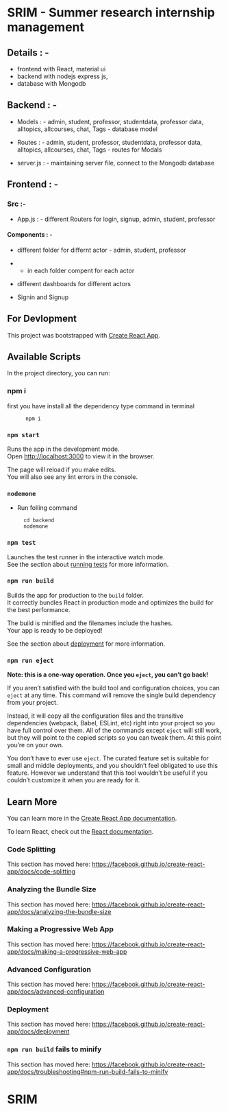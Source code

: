  # SRIM - Summer research internship management

## Details : - 
-  frontend with React, material ui
-  backend with nodejs express js, 
-  database with Mongodb

## Backend : -

-   Models : - admin, student, professor, studentdata, professor data, alltopics, allcourses, chat, Tags   - database model

-   Routes : - admin, student, professor, studentdata, professor data, alltopics, allcourses, chat, Tags   - routes for Modals

-   server.js : -  maintaining server file, connect to the Mongodb database

## Frontend : -

### Src  :- 

-   App.js : - different Routers for login, signup, admin, student, professor

#### Components : -

-   different folder for differnt actor - admin, student, professor   

-   -  in each folder compent for each actor     

-   different dashboards for different actors 

-   Signin and Signup 

## For Devlopment


This project was bootstrapped with [Create React App](https://github.com/facebook/create-react-app).

## Available Scripts

In the project directory, you can run:

### npm i

first you have install all the dependency  type command in terminal

          npm i 

### `npm start`

Runs the app in the development mode.<br />
Open [http://localhost:3000](http://localhost:3000) to view it in the browser.

The page will reload if you make edits.<br />
You will also see any lint errors in the console.


### `nodemone`

- Run folling command       

        
        cd backend
        nodemone
        

### `npm test`

Launches the test runner in the interactive watch mode.<br />
See the section about [running tests](https://facebook.github.io/create-react-app/docs/running-tests) for more information.

### `npm run build`

Builds the app for production to the `build` folder.<br />
It correctly bundles React in production mode and optimizes the build for the best performance.

The build is minified and the filenames include the hashes.<br />
Your app is ready to be deployed!

See the section about [deployment](https://facebook.github.io/create-react-app/docs/deployment) for more information.

### `npm run eject`

**Note: this is a one-way operation. Once you `eject`, you can’t go back!**

If you aren’t satisfied with the build tool and configuration choices, you can `eject` at any time. This command will remove the single build dependency from your project.

Instead, it will copy all the configuration files and the transitive dependencies (webpack, Babel, ESLint, etc) right into your project so you have full control over them. All of the commands except `eject` will still work, but they will point to the copied scripts so you can tweak them. At this point you’re on your own.

You don’t have to ever use `eject`. The curated feature set is suitable for small and middle deployments, and you shouldn’t feel obligated to use this feature. However we understand that this tool wouldn’t be useful if you couldn’t customize it when you are ready for it.

## Learn More

You can learn more in the [Create React App documentation](https://facebook.github.io/create-react-app/docs/getting-started).

To learn React, check out the [React documentation](https://reactjs.org/).

### Code Splitting

This section has moved here: https://facebook.github.io/create-react-app/docs/code-splitting

### Analyzing the Bundle Size

This section has moved here: https://facebook.github.io/create-react-app/docs/analyzing-the-bundle-size

### Making a Progressive Web App

This section has moved here: https://facebook.github.io/create-react-app/docs/making-a-progressive-web-app

### Advanced Configuration

This section has moved here: https://facebook.github.io/create-react-app/docs/advanced-configuration

### Deployment

This section has moved here: https://facebook.github.io/create-react-app/docs/deployment

### `npm run build` fails to minify

This section has moved here: https://facebook.github.io/create-react-app/docs/troubleshooting#npm-run-build-fails-to-minify
# SRIM

